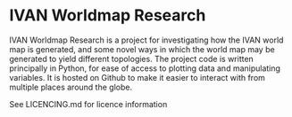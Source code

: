 # IVAN Worldmap Research

IVAN Worldmap Research is a project for investigating how the IVAN world map is generated, and some novel ways in which the world map may be generated to yield different topologies.
The project code is written principally in Python, for ease of access to plotting data and manipulating variables. It is hosted on Github to make it easier to interact with from multiple places around the globe.


See LICENCING.md for licence information
